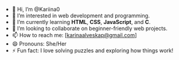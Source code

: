 - 👋 Hi, I’m @Kariina0  
- 👀 I’m interested in web development and programming.  
- 🌱 I’m currently learning **HTML**, **CSS**, **JavaScript**, and **C**.  
- 💞️ I’m looking to collaborate on beginner-friendly web projects.  
- 📫 How to reach me: [karinaalveskap@gmail.com]
- 😄 Pronouns: She/Her  
- ⚡ Fun fact: I love solving puzzles and exploring how things work!  
